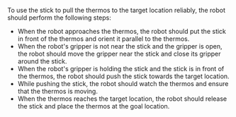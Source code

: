 To use the stick to pull the thermos to the target location reliably, the robot should perform the following steps:

- When the robot approaches the thermos, the robot should put the stick in front of the thermos and orient it parallel to the thermos.
- When the robot's gripper is not near the stick and the gripper is open, the robot should move the gripper near the stick and close its gripper around the stick.
- When the robot's gripper is holding the stick and the stick is in front of the thermos, the robot should push the stick towards the target location.
- While pushing the stick, the robot should watch the thermos and ensure that the thermos is moving.
- When the thermos reaches the target location, the robot should release the stick and place the thermos at the goal location.